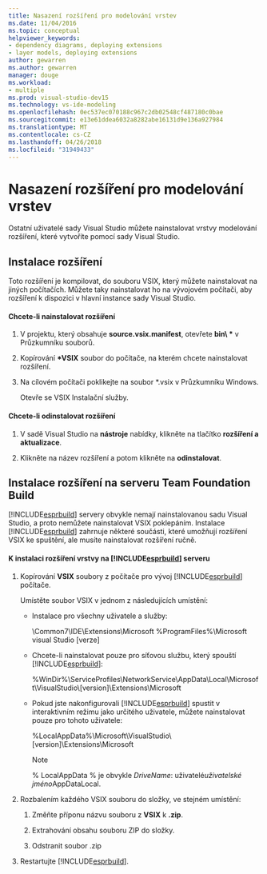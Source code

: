 ```yaml
---
title: Nasazení rozšíření pro modelování vrstev
ms.date: 11/04/2016
ms.topic: conceptual
helpviewer_keywords:
- dependency diagrams, deploying extensions
- layer models, deploying extensions
author: gewarren
ms.author: gewarren
manager: douge
ms.workload:
- multiple
ms.prod: visual-studio-dev15
ms.technology: vs-ide-modeling
ms.openlocfilehash: 0ec537ec070188c967c2db02548cf487180c0bae
ms.sourcegitcommit: e13e61ddea6032a8282abe16131d9e136a927984
ms.translationtype: MT
ms.contentlocale: cs-CZ
ms.lasthandoff: 04/26/2018
ms.locfileid: "31949433"
---
```

# <a name="deploy-a-layer-model-extension"></a>Nasazení rozšíření pro modelování vrstev
Ostatní uživatelé sady Visual Studio můžete nainstalovat vrstvy modelování rozšíření, které vytvoříte pomocí sady Visual Studio.

## <a name="installing-your-extension"></a>Instalace rozšíření
 Toto rozšíření je kompilovat, do souboru VSIX, který můžete nainstalovat na jiných počítačích. Můžete taky nainstalovat ho na vývojovém počítači, aby rozšíření k dispozici v hlavní instance sady Visual Studio.

#### <a name="to-install-the-extension"></a>Chcete-li nainstalovat rozšíření

1.  V projektu, který obsahuje **source.vsix.manifest**, otevřete **bin\\ \***  v Průzkumníku souborů.

2.  Kopírování  **\*VSIX** soubor do počítače, na kterém chcete nainstalovat rozšíření.

3.  Na cílovém počítači poklikejte na soubor *.vsix v Průzkumníku Windows.

     Otevře se VSIX Instalační služby.

#### <a name="to-uninstall-the-extension"></a>Chcete-li odinstalovat rozšíření

1.  V sadě Visual Studio na **nástroje** nabídky, klikněte na tlačítko **rozšíření a aktualizace**.

2.  Klikněte na název rozšíření a potom klikněte na **odinstalovat**.

## <a name="installing-an-extension-on-a-team-foundation-build-server"></a>Instalace rozšíření na serveru Team Foundation Build
 [!INCLUDE[esprbuild](../misc/includes/esprbuild_md.md)] servery obvykle nemají nainstalovanou sadu Visual Studio, a proto nemůžete nainstalovat VSIX poklepáním. Instalace [!INCLUDE[esprbuild](../misc/includes/esprbuild_md.md)] zahrnuje některé součásti, které umožňují rozšíření VSIX ke spuštění, ale musíte nainstalovat rozšíření ručně.

#### <a name="to-install-your-layer-extension-on-a-includeesprbuildmiscincludesesprbuildmdmd-server"></a>K instalaci rozšíření vrstvy na [!INCLUDE[esprbuild](../misc/includes/esprbuild_md.md)] serveru

1.  Kopírování **VSIX** soubory z počítače pro vývoj [!INCLUDE[esprbuild](../misc/includes/esprbuild_md.md)] počítače.

     Umístěte soubor VSIX v jednom z následujících umístění:

    -   Instalace pro všechny uživatele a služby:

         \Common7\IDE\Extensions\Microsoft %ProgramFiles%\Microsoft visual Studio [verze]

    -   Chcete-li nainstalovat pouze pro síťovou službu, který spouští [!INCLUDE[esprbuild](../misc/includes/esprbuild_md.md)]:

         %WinDir%\ServiceProfiles\NetworkService\AppData\Local\Microsoft\VisualStudio\\[version]\Extensions\Microsoft

    -   Pokud jste nakonfigurovali [!INCLUDE[esprbuild](../misc/includes/esprbuild_md.md)] spustit v interaktivním režimu jako určitého uživatele, můžete nainstalovat pouze pro tohoto uživatele:

         %LocalAppData%\Microsoft\VisualStudio\\[version]\Extensions\Microsoft

        > [!NOTE]
        >  % LocalAppData % je obvykle *DriveName*: uživatelé*uživatelské jméno*AppDataLocal.

2.  Rozbalením každého VSIX souboru do složky, ve stejném umístění:

    1.  Změňte příponu názvu souboru z **VSIX** k **.zip**.

    2.  Extrahování obsahu souboru ZIP do složky.

    3.  Odstranit soubor .zip

3.  Restartujte [!INCLUDE[esprbuild](../misc/includes/esprbuild_md.md)].

